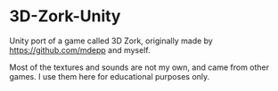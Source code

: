 # 3D-Zork-Unity

Unity port of a game called 3D Zork, originally made by https://github.com/mdepp and myself.

Most of the textures and sounds are not my own, and came from other games. I use them here for educational purposes only.

